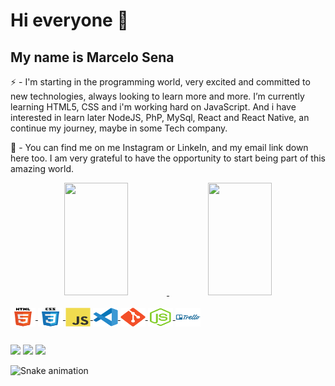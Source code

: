 <h1>Hi everyone 👋</h1>
 
<h2>My name is Marcelo Sena</h2>

<p>
    ⚡ - I'm starting in the programming world, very excited and committed to new technologies, always looking to learn more and more.
    I’m currently learning HTML5, CSS and i'm working hard on JavaScript.
    And i have interested in learn later NodeJS, PhP, MySql, React and React Native, an continue my journey, maybe in some Tech company.
</p>

<p>
    💬 - You can find me on me Instagram or LinkeIn, and my email link down here too.
    I am very grateful to have the opportunity to start being part of this amazing world. 
</p>

<div align="center">
  <a href="https://github.com/MarceloSe">
  <img height="180em" width="45%" src="https://github-readme-stats.vercel.app/api?username=marcelose&show_icons=true&theme=dark&include_all_commits=true&count_private=true"/>
  <img height="180em" width="45%" src="https://github-readme-stats.vercel.app/api/top-langs/?username=marcelose&layout=compact&langs_count=7&theme=dark"/>
</div>

<div style="display: inline_block"><br>
  <img align="center" alt="Logo Marcelo HTML" height="30" width="40" src="https://raw.githubusercontent.com/devicons/devicon/1119b9f84c0290e0f0b38982099a2bd027a48bf1/icons/html5/html5-original-wordmark.svg">
  <img align="center" alt="Logo Marcelo CSS" height="30" width="40" src="https://raw.githubusercontent.com/devicons/devicon/1119b9f84c0290e0f0b38982099a2bd027a48bf1/icons/css3/css3-original-wordmark.svg">
  <img align="center" alt="Logo Marcelo JS" height="30" width="40" 
src="https://raw.githubusercontent.com/devicons/devicon/1119b9f84c0290e0f0b38982099a2bd027a48bf1/icons/javascript/javascript-original.svg">
  <img align="center" alt="Logo Marcelo VsCode" height="30" width="40" src="https://raw.githubusercontent.com/devicons/devicon/1119b9f84c0290e0f0b38982099a2bd027a48bf1/icons/vscode/vscode-original.svg">
  <img align="center" alt="Logo Marcelo Git" height="30" width="40" src="https://raw.githubusercontent.com/devicons/devicon/1119b9f84c0290e0f0b38982099a2bd027a48bf1/icons/git/git-original.svg">
  <img align="center" alt="Logo Marcelo Nodejs" height="30" width="40" src="https://raw.githubusercontent.com/devicons/devicon/1119b9f84c0290e0f0b38982099a2bd027a48bf1/icons/nodejs/nodejs-original.svg">
  <img align="center" alt="Logo Marcelo Trello" height="30" width="40" src="https://raw.githubusercontent.com/devicons/devicon/1119b9f84c0290e0f0b38982099a2bd027a48bf1/icons/trello/trello-plain-wordmark.svg">
</div>

##

<div> 
  <a href="https://www.instagram.com/marceloaugusto05_/" target="_blank"><img src="https://img.shields.io/badge/-Instagram-%23E4405F?style=for-the-badge&logo=instagram&logoColor=white" target="_blank"></a>
  <a href = "mailto:marcelose15.ms@gmail.com"><img src="https://img.shields.io/badge/-Gmail-%23333?style=for-the-badge&logo=gmail&logoColor=white" target="_blank"></a>
  <a href="https://www.linkedin.com/in/marcelo-sena-974128229/" target="_blank"><img src="https://img.shields.io/badge/-LinkedIn-%230077B5?style=for-the-badge&logo=linkedin&logoColor=white" target="_blank"></a> 
 
  ![Snake animation](https://github.com/marcelose/marcelose/blob/output/github-contribution-grid-snake.svg)
 
</div>
